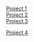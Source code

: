 [Project 1](./project-1/index.md)  
[Project 2](./project-2/index.md)   
[Project 3](./project-3/index.md)   

[Project 4](./project-4/index.md)

